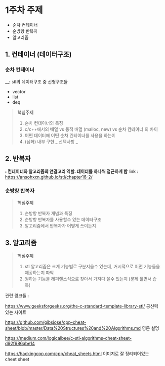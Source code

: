 # 1주차 주제

+ 순차 컨테이너
+ 순방향 반복자
+ 알고리즘

## 1. 컨테이너 (데이터구조)

### 순차 컨테이너

__: stl의 데이터구조 중 선형구조들

+ vector
+ list
+ deq

> __핵심주제__
> 1. 순차 컨테이너의 특징
> 2. c/c++에서의 배열 vs 동적 배열 (malloc, new) vs 순차 컨테이너 의 차이
> 3. 어떤 데이터에 어떤 순차 컨테이너를 사용을 하는지
> 4. (심화) 내부 구현 _ 선택사항 _

## 2. 반복자

__: 컨테이너와 알고리즘의 연결고리 역할. 데이터를 하나씩 접근하게 함__
link : https://ansohxxn.github.io/stl/chapter16-2/

### 순방향 반복자

> __핵심주제__
> 1. 순방향 반복자 개념과 특징
> 2. 순방향 반복자를 사용할수 있는 데이터구조
> 3. 알고리즘에서 반복자가 어떻게 쓰이는지

## 3. 알고리즘

> __핵심주제__
> 1. stl 알고리즘은 크게 기능별로 구분지을수 있는데, 거시적으로 어떤 기능들을 제공하는지 파악
> 2. 원하는 기능을 레퍼렌스식으로 찾아서 가져다 쓸수 있는지 (문제 풀면서 습득)



관련 링크들 :

https://www.geeksforgeeks.org/the-c-standard-template-library-stl/ 공신력있는 사이트

https://github.com/gibsjose/cpp-cheat-sheet/blob/master/Data%20Structures%20and%20Algorithms.md 영문 설명

https://medium.com/logicalbee/c-stl-algorithms-cheat-sheet-d92f986abe14 

https://hackingcpp.com/cpp/cheat_sheets.html 이미지로 잘 정리되어있는 cheet sheet

